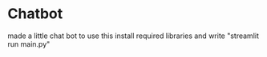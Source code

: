 # Chatbot
made a little chat bot to use this install required libraries and write "streamlit run main.py"
